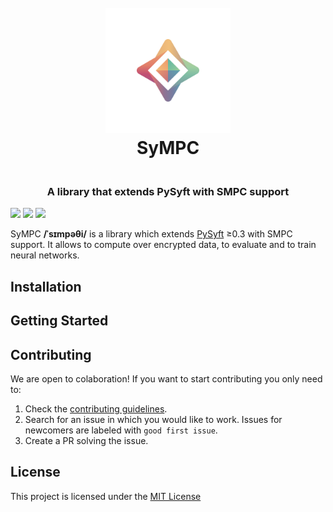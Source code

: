 <h1 align="center">
  <br>
  <a href="http://duet.openmined.org/"><img src="https://github.com/OpenMined/design-assets/raw/master/logos/OM/mark-primary-trans.png" alt="SyMPC" width="200"></a>
  <br>
  SyMPC
  <br>
</h1>
<h3 align="center">
  <br>
  A library that extends PySyft with SMPC support
  <br>
</h3>

<a href=""><img src="https://github.com/OpenMined/SyMPC/actions/workflows/tests.yml/badge.svg" /></a>
<a href="https://openmined.slack.com/messages/support"><img src="https://img.shields.io/badge/chat-on%20slack-7A5979.svg" /></a>
<a href="https://codecov.io/gh/OpenMined/SyMPC"><img src="https://codecov.io/gh/OpenMined/SyMPC/branch/main/graph/badge.svg?token=TS2rZyJRlo" /></a>
    


SyMPC **/ˈsɪmpəθi/** is a library which extends [PySyft](https://github.com/OpenMined/PySyft) ≥0.3 with SMPC support. It allows to compute over encrypted data, to evaluate and to train neural networks.

Installation
------------

Getting Started
---------------

Contributing
------------
We are open to colaboration! If you want to start contributing you only need to:

1. Check the [contributing guidelines](https://github.com/OpenMined/SyMPC/blob/main/CONTRIBUTING.md).
2. Search for an issue in which you would like to work. Issues for newcomers are labeled with `good first issue`.
3. Create a PR solving the issue.

License
-------

This project is licensed under the [MIT License](https://github.com/OpenMined/SyMPC/blob/main/LICENSE.txt)